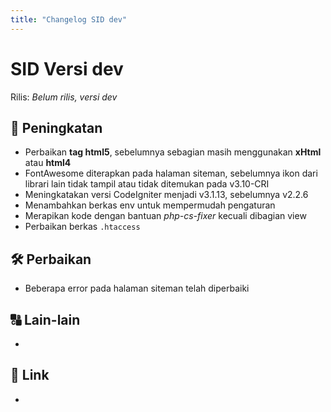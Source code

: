 ```yaml
---
title: "Changelog SID dev"
---
```


# SID Versi dev

Rilis: _Belum rilis, versi dev_

## :rocket: Peningkatan
- Perbaikan **tag html5**, sebelumnya sebagian masih menggunakan **xHtml** atau **html4**
- FontAwesome diterapkan pada halaman siteman, sebelumnya ikon dari librari lain tidak tampil
  atau tidak ditemukan pada v3.10-CRI
- Meningkatakan versi CodeIgniter menjadi v3.1.13, sebelumnya v2.2.6
- Menambahkan berkas env untuk mempermudah pengaturan
- Merapikan kode dengan bantuan *php-cs-fixer* kecuali dibagian view
- Perbaikan berkas `.htaccess`

## :hammer_and_wrench: Perbaikan
- Beberapa error pada halaman siteman telah diperbaiki

## :capital_abcd: Lain-lain
-

## :link: Link
-
